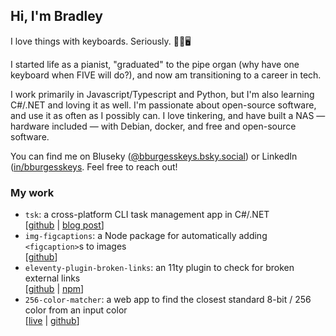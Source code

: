 ## Hi, I'm Bradley

I love things with keyboards. Seriously. 🎹🎵🖥️

I started life as a pianist, "graduated" to the pipe organ (why have one keyboard 
when FIVE will do?), and now am transitioning to a career in tech.

I work primarily in Javascript/Typescript and Python, but I'm also learning C#/.NET and loving it as well. 
I'm passionate about open-source software, and use it as often as I possibly can. I love tinkering, and 
have built a NAS — hardware included — with Debian, docker, and free and open-source software.

You can find me on Bluseky ([@bburgesskeys.bsky.social](https://bsky.app/profile/bburgesskeys.bsky.social)) 
or LinkedIn ([in/bburgesskeys](https://www.linkedin.com/in/bburgesskeys). 
Feel free to reach out!

### My work

- `tsk`: a cross-platform CLI task management app in C#/.NET  
  \[[github](https://github.com/bradleyburgess/tsk) | [blog post](https://dev.bradley-burgess.com/blog/what-i-learned-from-building-my-first-csharp-dotnet-project)\]
- `img-figcaptions`: a Node package for automatically adding `<figcaption>`s to images  
  \[[github](https://github.com/bradleyburgess/img-figcaptions)\]
- `eleventy-plugin-broken-links`: an 11ty plugin to check for broken external links  
  \[[github](https://github.com/bradleyburgess/eleventy-plugin-broken-links) | [npm](https://www.npmjs.com/package/eleventy-plugin-broken-links)\]
- `256-color-matcher`: a web app to find the closest standard 8-bit / 256 color from an input color  
  \[[live](https://256-color-matcher.netlify.app) | [github](https://github.com/bradleyburgess/256-color-matcher)\]
